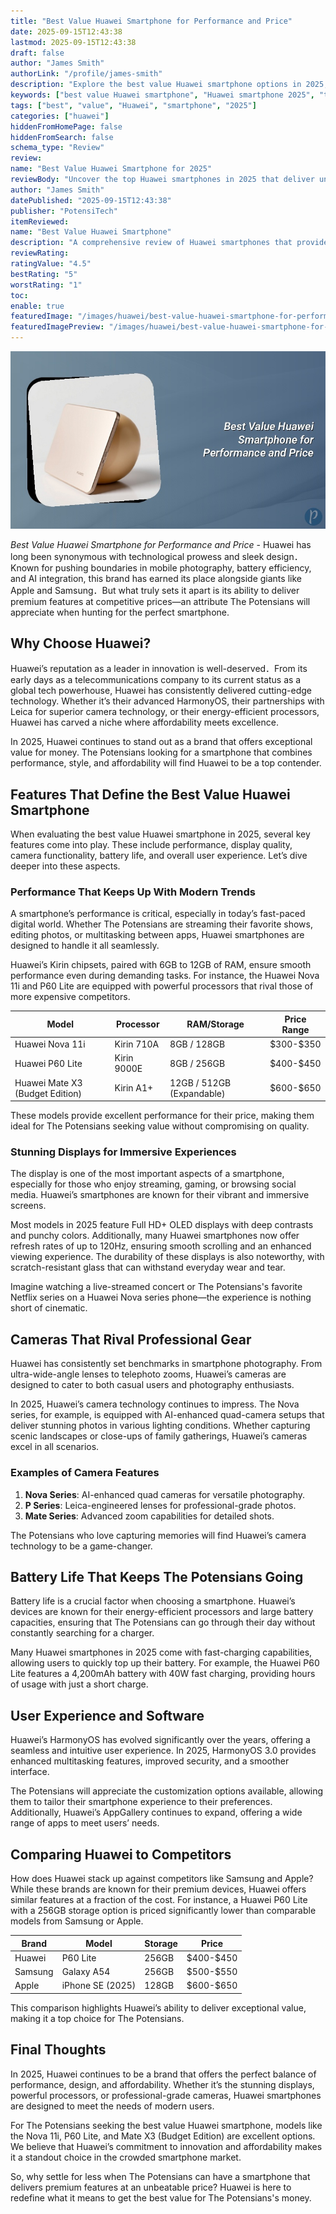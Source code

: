 ```yaml
---
title: "Best Value Huawei Smartphone for Performance and Price"
date: 2025-09-15T12:43:38
lastmod: 2025-09-15T12:43:38
draft: false
author: "James Smith"
authorLink: "/profile/james-smith"
description: "Explore the best value Huawei smartphone options in 2025, featuring cutting-edge technology, exceptional performance, and affordability for all users."
keywords: ["best value Huawei smartphone", "Huawei smartphone 2025", "top Huawei smartphones"]
tags: ["best", "value", "Huawei", "smartphone", "2025"]
categories: ["huawei"]
hiddenFromHomePage: false
hiddenFromSearch: false
schema_type: "Review"
review:
name: "Best Value Huawei Smartphone for 2025"
reviewBody: "Uncover the top Huawei smartphones in 2025 that deliver unmatched value with premium features, powerful performance, and sleek designs at accessible price points."
author: "James Smith"
datePublished: "2025-09-15T12:43:38"
publisher: "PotensiTech"
itemReviewed:
name: "Best Value Huawei Smartphone"
description: "A comprehensive review of Huawei smartphones that provide excellent value for money, balancing advanced features and affordability."
reviewRating:
ratingValue: "4.5"
bestRating: "5"
worstRating: "1"
toc:
enable: true
featuredImage: "/images/huawei/best-value-huawei-smartphone-for-performance-and-price.jpg"
featuredImagePreview: "/images/huawei/best-value-huawei-smartphone-for-performance-and-price.jpg"
---
```


![Best Value Huawei Smartphone for Performance and Price](/images/huawei/best-value-huawei-smartphone-for-performance-and-price.jpg)



*Best Value Huawei Smartphone for Performance and Price* - Huawei has long been synonymous with technological prowess and sleek design．Known for pushing boundaries in mobile photography, battery efficiency, and AI integration, this brand has earned its place alongside giants like Apple and Samsung．But what truly sets it apart is its ability to deliver premium features at competitive prices—an attribute The Potensians will appreciate when hunting for the perfect smartphone.

## Why Choose Huawei?

Huawei’s reputation as a leader in innovation is well-deserved．From its early days as a telecommunica​tions company to its current status as a global tech powerhouse, Huawei has consistently delivered cutting-edge technology. Whether it’s their advanced HarmonyOS, their partnerships with Leica for superior camera technology, or their energy-efficient processors, Huawei has carved a niche where affordability meets excellence.

In 2025, Huawei continues to stand out as a brand that offers exceptional value for money. The Potensians looking for a smartphone that combines performance, style, and affordability will find Huawei to be a top contender.

## Features That Define the Best Value Huawei Smartphone

When evaluating the best value Huawei smartphone in 2025, several key features come into play. These include performance, display quality, camera functionality, battery life, and overall user experience. Let’s dive deeper into these aspects.

### Performance That Keeps Up With Modern Trends

A smartphone’s performance is critical, especially in today’s fast-paced digital world. Whether The Potensians are streaming their favorite shows, editing photos, or multitasking between apps, Huawei smartphones are designed to handle it all seamlessly. 

Huawei’s Kirin chipsets, paired with 6GB to 12GB of RAM, ensure smooth performance even during demanding tasks. For instance, the Huawei Nova 11i and P60 Lite are equipped with powerful processors that rival those of more expensive competitors.

<div class="table-​responsive">
<table class="html-table">
<thead>
<tr>
<th>Model</th>
<th>Processor</th>
<th>RAM/Storage</th>
<th>Price Range</th>
</tr>
</thead>
<tbody>
<tr>
<td>Huawei Nova 11i</td>
<td>Kirin 710A</td>
<td>8GB / 128GB</td>
<td>$300-$350</td>
</tr>
<tr>
<td>Huawei P60 Lite</td>
<td>Kirin 9000E</td>
<td>8GB / 256GB</td>
<td>$400-$450</td>
</tr>
<tr>
<td>Huawei Mate X3 (Budget Edition)</td>
<td>Kirin A1+</td>
<td>12GB / 512GB (Expandable)</td>
<td>$600-$650</td>
</tr>
</tbody>
</table>
</div>

These models provide excellent performance for their price, making them ideal for The Potensians seeking value without compromising on quality.

### Stunning Displays for Immersive Experiences

The display is one of the most important aspects of a smartphone, especially for those who enjoy streaming, gaming, or browsing social media. Huawei’s smartphones are known for their vibrant and immersive screens. 

Most models in 2025 feature Full HD+ OLED displays with deep contrasts and punchy colors. Additionally, many Huawei smartphones now offer refresh rates of up to 120Hz, ensuring smooth scrolling and an enhanced viewing experience. The durability of these displays is also noteworthy, with scratch-resistant glass that can withstand everyday wear and tear.

Imagine watching a live-streamed concert or The Potensians's favorite Netflix series on a Huawei Nova series phone—the experience is nothing short of cinematic.

## Cameras That Rival Professional Gear

Huawei has consistently set benchmarks in smartphone photography. From ultra-wide-angle lenses to telephoto zooms, Huawei’s cameras are designed to cater to both ​casual users and photography enthusiasts.

In 2025, Huawei’s camera technology continues to impress. The Nova series, for example, is equipped with AI-enhanced quad-camera setups that deliver stunning photos in various lighting conditions. Whether capturing scenic landscapes or close-ups of family gatherings, Huawei’s cameras excel in all scenarios.

### Examples of Camera Features

1. **Nova Series**: AI-enhanced quad cameras for versatile photography.
2. **P Series**: Leica-engineered lenses for professional-grade photos.
3. **Mate Series**: Advanced zoom capabilities for detailed shots.

The Potensians who love capturing memories will find Huawei’s camera technology to be a game-changer.

## Battery Life That Keeps The Potensians Going

Battery life is a crucial factor when choosing a smartphone. Huawei’s devices are known for their energy-efficient processors and large battery capacities, ensuring that The Potensians can go through their day without constantly searching for a charger.

Many Huawei smartphones in 2025 come with fast-charging capabilities, allowing users to quickly top up their battery. For example, the Huawei P60 Lite features a 4,200mAh battery with 40W fast charging, providing hours of usage with just a short charge.

## User Experience and Software

Huawei’s HarmonyOS has evolved significantly over the years, offering a seamless and intuitive user experience. In 2025, HarmonyOS 3.0 provides enhanced multitasking features, improved security, and a smoother interface. 

The Potensians will appreciate the customization options available, allowing them to tailor their smartphone experience to their preferences. Additionally, Huawei’s AppGallery continues to expand, offering a wide range of apps to meet users’ needs.

## Comparing Huawei to Competitors

How does Huawei stack up against competitors like Samsung and Apple? While these brands are known for their premium devices, Huawei offers similar features at a fraction of the cost. For instance, a Huawei P60 Lite with a 256GB storage option is priced significantly lower than comparable models from Samsung or Apple.

<div class="table-responsive">
<table class="html-table">
<thead>
<tr>
<th>Brand</th>
<th>Model</th>
<th>Storage</th>
<th>Price</th>
</tr>
</thead>
<tbody>
<tr>
<td>Huawei</td>
<td>P60 Lite</td>
<td>256GB</td>
<td>$400-$450</td>
</tr>
<tr>
<td>Samsung</td>
<td>Galaxy A54</td>
<td>256GB</td>
<td>$500-$550</td>
</tr>
<tr>
<td>Apple</td>
<td>iPhone SE (2025)</td>
<td>128GB</td>
<td>$600-$650</td>
</tr>
</tbody>
</table>
</div>

This comparison highlights Huawei’s ability to deliver exceptional value, making it a top choice for The Potensians.

## Final Thoughts

In 2025, Huawei continues to be a brand that offers the perfect balance of performance, design, and affordability. Whether it’s the stunning displays, powerful processors, or professional-grade cameras, Huawei smartphones are designed to meet the needs of modern users.

For The Potensians seeking the best value Huawei smartphone, models like the Nova 11i, P60 Lite, and Mate X3 (Budget Edition) are excellent options. We believe that Huawei’s commitment to innovation and affordability makes it a standout choice in the crowded smartphone market.

So, why settle for less when The Potensians can have a smartphone that delivers premium features at an unbeatable price? Huawei is here to redefine what it means to get the best value for The Potensians's money.
